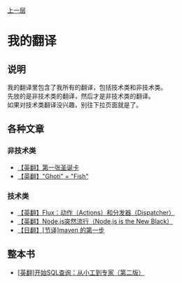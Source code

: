
[上一层](../)

# 我的翻译

## 说明

我的翻译里包含了我所有的翻译，包括技术类和非技术类。  
先放的是非技术类的翻译，然后才是非技术类的翻译。  
如果对技术类翻译没兴趣，别往下拉页面就是了。

## 各种文章

### 非技术类

* [【英翻】第一张圣诞卡 ](./The_First_Christmas_Card)
* [【英翻】"Ghoti" = "Fish" ](./ghoti_fish)

<!-- 
### 小说

* [【日翻】完全控制（フル・ネルソン）](./フル・ネルソン)
 -->

### 技术类

* [【英翻】Flux：动作（Actions）和分发器（Dispatcher）](./flux-actions-and-the-dispatcher)
* [【英翻】Node.js突然流行（Node.js is the New Black）](./node-js-is-the-new-black)
* [【日翻】[节译]maven 的第一步](https://mp.weixin.qq.com/s?__biz=MzI3NjE5NDc1NQ%3D%3D&mid=2654408488&idx=1&sn=2f3af40f9019d68fdcf9c59ec617b114&scene=45#wechat_redirect)

## 整本书

* [[英翻]开始SQL查询：从小工到专家（第二版）](http://translates.waygc.net/beginning-sql-queries-2nd/)

